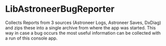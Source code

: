 # LibAstroneerBugReporter

Collects Reports from 3 sources (Astroneer Logs, Astroneer Saves, DxDiag) and zips these into a single archive from where the app was started. This way in case a bug occurs the most useful information can be collected with a run of this console app.
